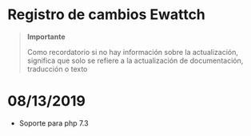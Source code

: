 # Registro de cambios Ewattch

>**Importante**
>
>Como recordatorio si no hay información sobre la actualización, significa que solo se refiere a la actualización de documentación, traducción o texto

# 08/13/2019

- Soporte para php 7.3

